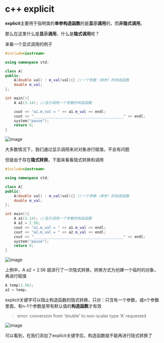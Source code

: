 # c++ explicit

**explicit**主要用于指明类的**单参构造函数**的是**显示调用**的，而**非隐式调用**。

那么在这里什么是**显示调用**，什么是**隐式调用**呢？

来看一个显式调用的例子

```cpp
#include<iostream>

using namespace std;

class A{
public:
    A(double val) : m_val(val){} //一个参数（单参）的构造函数
    double m_val;
};

int main(){
    A a1(3.14); //显示调用一个参数的构造函数

    cout << "a1.m_val = " << a1.m_val << endl;
    cout << "_________________________________________" << endl; 
    system("pause");
    return 0;
}
```

![image](https://user-images.githubusercontent.com/56108982/168458672-85fbc9e0-7e57-48da-9bc8-eaeacb95a276.png)

大多数情况下，我们通过显示调用来对对象进行赋值，不会有问题

但是由于存在**隐式转换**，下面来看看隐式转换和调用

```cpp
#include<iostream>

using namespace std;

class A{
public:
    A(double val) : m_val(val){} //一个参数（单参）的构造函数
    double m_val;
};

int main(){
    A a1(3.14); //显示调用一个参数的构造函数
    A a2 = 2.56;
    cout << "a1.m_val = " << a1.m_val << endl;
    cout << "a2.m_val = " << a2.m_val << endl;
    cout << "_________________________________________" << endl; 
    system("pause");
    return 0;
}
```

![image](https://user-images.githubusercontent.com/56108982/168458660-48f8a269-8d36-4f7a-810a-4d3894acb97d.png)

上例中，A a2 = 2.56 就进行了一次隐式转换，转换方式为创建一个临时的对象，再进行赋值

```cpp
A temp(2.56);
a2 = temp;
```

explicit关键字可以阻止构造函数的隐式转换，只对：只含有一个参数，或n个参数里面，有n-1个参数是带有默认值的**构造函数**才有效

> error: conversion from 'double' to non-scalar type 'A' requested

![image](https://user-images.githubusercontent.com/56108982/168458654-ddc6febb-4f1b-456f-a69a-dc03b3b6358b.png)

可以看到，在我们添加了explicit关键字后，构造函数就不能再进行隐式转换了















